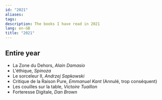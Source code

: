 ```yaml
---
id: "2021"
aliases: 
tags: 
description: The books I have read in 2021
lang: en-GB
title: "2021"
---
```

## Entire year

- La Zone du Dehors, _Alain Damasio_
- L'éthique, _Spinoza_
- Le sorceleur II, _Andrzej Sapkowski_
- Critique de la Raison Pure, _Emmanuel Kant_ (Annulé, trop conséquent)
- Les couilles sur la table, _Victoire Tuaillon_
- Forteresse Digitale, _Dan Brown_


